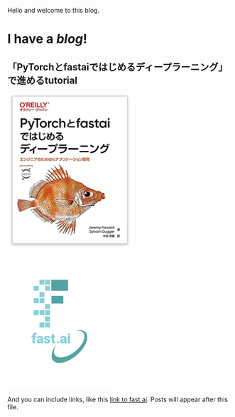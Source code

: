 Hello and welcome to this blog. 

# I have a *blog*!
## 「PyTorchとfastaiではじめるディープラーニング」で進めるtutorial

![book](images/104850.jpg)

![Image of fast.ai logo](images/logo.png)


And you can include links, like this [link to fast.ai](https://www.fast.ai). Posts will appear after this file. 
